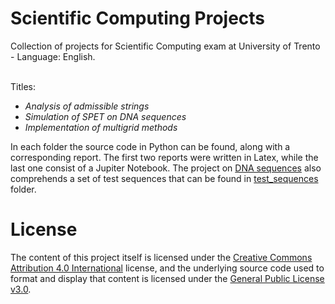 # Scientific Computing Projects
Collection of projects for Scientific Computing exam at University of Trento - Language: English. <br><br>

Titles: 
- <em>Analysis of admissible strings</em>
- <em>Simulation of SPET on DNA sequences</em>
- <em>Implementation of multigrid methods</em>

In each folder the source code in Python can be found, along with a corresponding report. 
The first two reports were written in Latex, while the last one consist of a Jupiter Notebook. 
The project on [DNA sequences](https://github.com/letizia-dachille/scientific-computing-projects-msc/blob/main/dna_sequences/) also comprehends a set of test sequences that can be found in [test_sequences](https://github.com/letizia-dachille/scientific-computing-projects-msc/blob/main/dna_sequences/test_sequences/) folder.

# License
The content of this project itself is licensed under the [Creative Commons Attribution 4.0 International](https://creativecommons.org/licenses/by/4.0/) license, and the underlying source code used to format and display that content is licensed under the [General Public License v3.0](https://github.com/letizia-dachille/scientific-computing-project-msc/blob/main/LICENSE).
